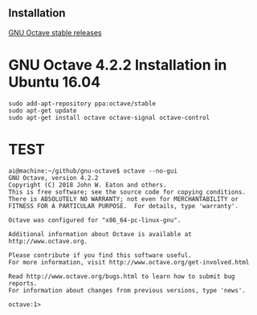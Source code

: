 Installation 
---

[ GNU Octave stable releases ](https://launchpad.net/~octave/+archive/ubuntu/stable)



# GNU Octave 4.2.2 Installation in Ubuntu 16.04

```
sudo add-apt-repository ppa:octave/stable
sudo apt-get update
sudo apt-get install octave octave-signal octave-control
```


# TEST

```
ai@machine:~/github/gnu-octave$ octave --no-gui
GNU Octave, version 4.2.2
Copyright (C) 2018 John W. Eaton and others.
This is free software; see the source code for copying conditions.
There is ABSOLUTELY NO WARRANTY; not even for MERCHANTABILITY or
FITNESS FOR A PARTICULAR PURPOSE.  For details, type 'warranty'.

Octave was configured for "x86_64-pc-linux-gnu".

Additional information about Octave is available at http://www.octave.org.

Please contribute if you find this software useful.
For more information, visit http://www.octave.org/get-involved.html

Read http://www.octave.org/bugs.html to learn how to submit bug reports.
For information about changes from previous versions, type 'news'.

octave:1> 


```




